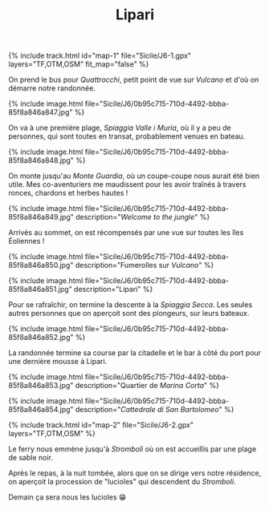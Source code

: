 ﻿---
title: "Lipari"
permalink: /Sicile/J6/
sidebar:
  nav: "sicile"
enable_tracks: true
---

{% include track.html id="map-1" file="Sicile/J6-1.gpx" layers="TF,OTM,OSM" fit_map="false" %}

On prend le bus pour *Quattrocchi*, petit point de vue sur *Vulcano* et d'où on démarre notre randonnée.

{% include image.html file="Sicile/J6/0b95c715-710d-4492-bbba-85f8a846a847.jpg" %}

On va à une première plage, *Spiaggia Valle i Muria*, où il y a peu de personnes, qui sont toutes en transat, probablement venues en bateau.

{% include image.html file="Sicile/J6/0b95c715-710d-4492-bbba-85f8a846a848.jpg" %}

On monte jusqu'au *Monte Guardia*, où un coupe-coupe nous aurait été bien utile. Mes co-aventuriers me maudissent pour les avoir traînés à travers ronces, chardons et herbes hautes !

{% include image.html file="Sicile/J6/0b95c715-710d-4492-bbba-85f8a846a849.jpg" description="*Welcome to the jungle*" %}

Arrivés au sommet, on est récompensés par une vue sur toutes les îles Éoliennes !

{% include image.html file="Sicile/J6/0b95c715-710d-4492-bbba-85f8a846a850.jpg" description="Fumerolles sur *Vulcano*" %}

{% include image.html file="Sicile/J6/0b95c715-710d-4492-bbba-85f8a846a851.jpg" description="Lipari" %}

Pour se rafraîchir, on termine la descente à la *Spiaggia Secca*. Les seules autres personnes que on aperçoit sont des plongeurs, sur leurs bateaux.

{% include image.html file="Sicile/J6/0b95c715-710d-4492-bbba-85f8a846a852.jpg" %}

La randonnée termine sa course par la citadelle et le bar à côté du port pour une dernière mousse à Lipari.

{% include image.html file="Sicile/J6/0b95c715-710d-4492-bbba-85f8a846a853.jpg" description="Quartier de *Marina Corta*" %}

{% include image.html file="Sicile/J6/0b95c715-710d-4492-bbba-85f8a846a854.jpg" description="*Cattedrale di San Bartolomeo*" %}

{% include track.html id="map-2" file="Sicile/J6-2.gpx" layers="TF,OTM,OSM" %}

Le ferry nous emmène jusqu'à *Stromboli* où on est accueillis par une plage de sable noir.

Après le repas, à la nuit tombée, alors que on se dirige vers notre résidence, on aperçoit la procession de "lucioles" qui descendent du *Stromboli*.

Demain ça sera nous les lucioles :grin:
